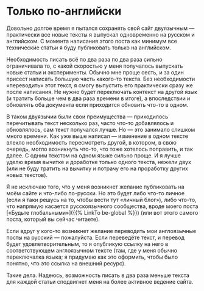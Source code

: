 # Только по-английски

Довольно долгое время я пытался сохранять свой сайт двуязычным — практически все новые тексты я выпускал одновременно на русском и английском. С момента написания этого поста как минимум все технические статьи я буду публиковать только на английском.

Необходимость писать всё по два раза по два раза сильно ограничивала то, с какой скоростью у меня получалось выпускать новые статьи и эксперименты. Обычно мне проще сесть, и за один присест написать большую часть какого-то текста. Без необходимости «переводить» этот текст, я смогу выпустить его практически сразу же после написания. Не нужно будет переключать контекст на другой язык (и тратить больше чем в два раза времени в итоге), а впоследствии и обновлять оба документа если приходится обновить что-то в одном.

В таком двуязычии были свои преимущества — приходилось перечитывать текст несколько раз, часто что-то добавлялось и обновлялось, сам текст получался лучше. Но — это занимало слишком много времени. Как уже выше написал — изменение в одном тексте влекло необходимость пересмотреть другой, в котором, в свою очередь, могло возникнуть что-то, что тоже хотелось поправить, и так далее. С одним текстом на одном языке сильно проще. И я лучше уделю время вычитке и доработке только одного текста, нежели двух (или не буду тратить на вычитку и потрачу его на проработку других новых текстов).

Я не исключаю того, что у меня возникнет желание публиковать на моём сайте и что-либо по-русски. Но это будет либо что-то личное (если я таки решусь на то, чтобы вести тут «личный блог»), либо что-то, что напрямую касается русскоязычного сообщества, вроде моего поста [«Будьте глобальными»]({{% LinkTo be-global %}}) (или вот этого самого поста, который вы сейчас читаете).

Если вдруг у кого-то возникнет желание переводить мои англоязычные посты на русский — пожалуйста. Если переведёте текст, и перевод будет удовлетворительным, то я опубликую ссылку на него в соответствующем англоязычном тексте (там, где у меня обычно переключалка языка; я придумаю как это оформить, чтобы было понятно, что это ссылка на внешний ресурс).

Такие дела. Надеюсь, возможность писать в два раза меньше текста для каждой статьи сподвигнет меня на более активное ведение сайта.
